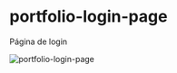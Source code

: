 # portfolio-login-page
Página de login

![portfolio-login-page]("https://github.com/Patricia17991/portfolio-login-page/blob/main/555.png?raw=true")
